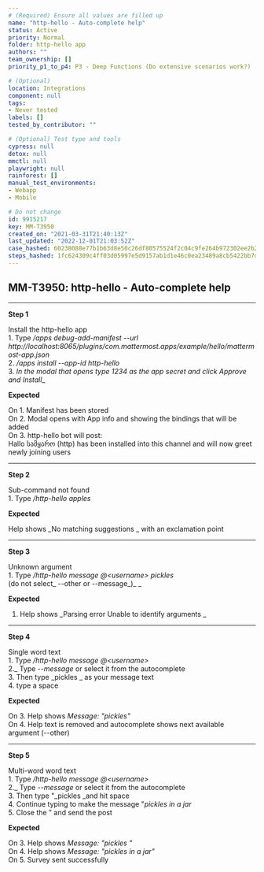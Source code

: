```yaml
---
# (Required) Ensure all values are filled up
name: "http-hello - Auto-complete help"
status: Active
priority: Normal
folder: http-hello app
authors: ""
team_ownership: []
priority_p1_to_p4: P3 - Deep Functions (Do extensive scenarios work?)

# (Optional)
location: Integrations
component: null
tags: 
- Never tested
labels: []
tested_by_contributor: ""

# (Optional) Test type and tools
cypress: null
detox: null
mmctl: null
playwright: null
rainforest: []
manual_test_environments: 
- Webapp
- Mobile

# Do not change
id: 9915217
key: MM-T3950
created_on: "2021-03-31T21:40:13Z"
last_updated: "2022-12-01T21:03:52Z"
case_hashed: 60238088e77b1b63d8e50c26df80575524f2c04c9fe264b972302ee2b29c23a362325f9c4ba762ba0333b8ba408817c3
steps_hashed: 1fc624309c4ff03d05997e5d9157ab1d1e46c0ea23489a8cb5422bb7d4741d6572593c3b40ab22b5bad5a07a3931289d
---
```


<!-- (Auto-generated) Based on frontmatter's "key" and "name" -->

## MM-T3950: http-hello - Auto-complete help

---

**Step 1**

Install the http-hello app\
1\. Type _/apps debug-add-manifest --url http\://localhost:8065/plugins/com.mattermost.apps/example/hello/mattermost-app.json_\
2\. _/apps install --app-id http-hello_\
3\. _In the modal that opens type 1234 as the app secret and click Approve and Install_\_

**Expected**

On 1. Manifest has been stored\
On 2. Modal opens with App info and showing the bindings that will be added\
On 3. http-hello bot will post:\
Hallo სამყარო (http) has been installed into this channel and will now greet newly joining users

---

**Step 2**

Sub-command not found\
1\. Type _/http-hello apples_

**Expected**

Help shows \_No matching suggestions \_ with an exclamation point

---

**Step 3**

Unknown argument\
1\. Type _/http-hello message @\<username> pickles_\
(do not select\_ --other or --message\_)\_ \_

**Expected**

1. Help shows \_Parsing error Unable to identify arguments \_

---

**Step 4**

Single word text\
1\. Type _/http-hello message @\<username>_\
2.\_ Type _--message_ or select it from the autocomplete\
3\. Then type \_pickles \_ as your message text\
4\. type a space

**Expected**

On 3. Help shows _Message: "pickles"_\
On 4. Help text is removed and autocomplete shows next available argument (--other)

---

**Step 5**

Multi-word word text\
1\. Type _/http-hello message @\<username>_\
2.\_ Type _--message_ or select it from the autocomplete\
3\. Then type "\_pickles \_and hit space\
4\. Continue typing to make the message "_pickles in a jar_\
5\. Close the " and send the post

**Expected**

On 3. Help shows _Message: "pickles "_\
On 4. Help shows _Message: "pickles in a jar"_\
On 5. Survey sent successfully

